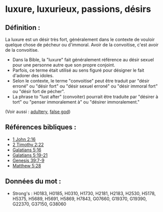 # luxure, luxurieux, passions, désirs

## Définition :

La luxure est un désir très fort, généralement dans le contexte de vouloir quelque chose de pécheur ou d'immoral. Avoir de la convoitise, c'est avoir de la convoitise.

* Dans la Bible, la "luxure" fait généralement référence au désir sexuel pour une personne autre que son propre conjoint.
* Parfois, ce terme était utilisé au sens figuré pour désigner le fait d'adorer des idoles.
* Selon le contexte, le terme "convoitise" peut être traduit par "désir erroné" ou "désir fort" ou "désir sexuel erroné" ou "désir immoral fort" ou "désir fort de pécher".
* La phrase to "lust after" (convoiter) pourrait être traduite par "désirer à tort" ou "penser immoralement à" ou "désirer immoralement."

(Voir aussi : [adultery](../kt/adultery.md), [false god](../kt/falsegod.md))

## Références bibliques :

* [1 John 2:16](rc://en/tn/help/1jn/02/16)
* [2 Timothy 2:22](rc://en/tn/help/2ti/02/22)
* [Galatians 5:16](rc://en/tn/help/gal/05/16)
* [Galatians 5:19-21](rc://en/tn/help/gal/05/19)
* [Genesis 39:7-9](rc://en/tn/help/gen/39/07)
* [Matthew 5:28](rc://en/tn/help/mat/05/28)

## Données du mot :

* Strong's : H0183, H0185, H0310, H1730, H2181, H2183, H2530, H5178, H5375, H5689, H5691, H5869, H7843, G07660, G19370, G19390, G22370, G37150, G38060
